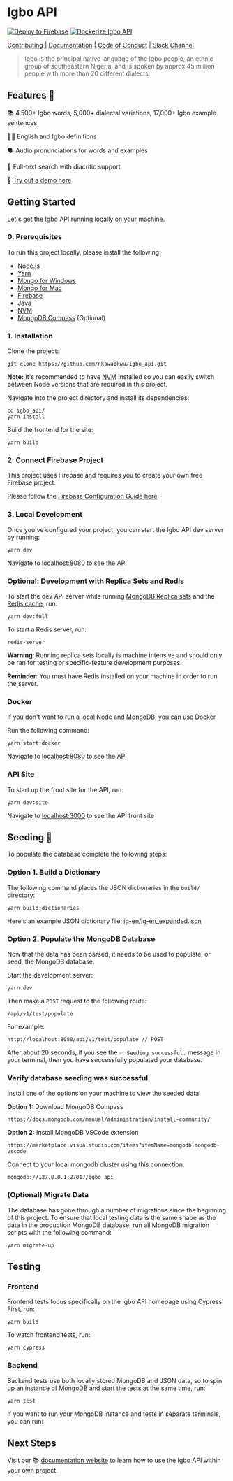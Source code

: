 # Igbo API

[![Deploy to Firebase](https://github.com/nkowaokwu/igbo_api/actions/workflows/deploy.yml/badge.svg)](https://github.com/nkowaokwu/igbo_api/actions/workflows/deploy.yml) [![Dockerize Igbo API](https://github.com/nkowaokwu/igbo_api/actions/workflows/dockerize.yml/badge.svg)](https://github.com/nkowaokwu/igbo_api/actions/workflows/dockerize.yml)

[Contributing](./.github/CONTRIBUTING.md) | [Documentation](https://igboapi.com/docs) | [Code of Conduct](./.github/CODE_OF_CONDUCT.md) | [Slack Channel](https://igboapi.slack.com)

> Igbo is the principal native language of the Igbo people, an ethnic group of southeastern Nigeria, and is spoken by approx 45 million people with more than 20 different dialects.

## Features 🧱

📚 4,500+ Igbo words, 5,000+ dialectal variations, 17,000+ Igbo example sentences

✍🏾 English and Igbo definitions

🗣 Audio pronunciations for words and examples

🔎 Full-text search with diacritic support

🚀 [Try out a demo here](https://igboapi.com)

## Getting Started

Let's get the Igbo API running locally on your machine.

### 0. Prerequisites

To run this project locally, please install the following:

- [Node.js](https://nodejs.org/en/download/)
- [Yarn](https://classic.yarnpkg.com/en/docs/install)
- [Mongo for Windows](https://www.mongodb.com/docs/v3.0/tutorial/install-mongodb-on-windows/)
- [Mongo for Mac](https://www.mongodb.com/docs/v3.0/tutorial/install-mongodb-on-os-x/)
- [Firebase](https://console.firebase.google.com/)
- [Java](https://www.oracle.com/java/technologies/downloads/)
- [NVM](https://github.com/nvm-sh/nvm)
- [MongoDB Compass](https://docs.mongodb.com/manual/administration/install-community/) (Optional)

### 1. Installation

Clone the project:

```
git clone https://github.com/nkowaokwu/igbo_api.git
```

**Note:** It's recommended to have [NVM](https://github.com/nvm-sh/nvm) installed so you can easily switch
between Node versions that are required in this project.

Navigate into the project directory and install its dependencies:

```
cd igbo_api/
yarn install
```

Build the frontend for the site:

```
yarn build
```

### 2. Connect Firebase Project

This project uses Firebase and requires you to create your own free Firebase project.

Please follow the [Firebase Configuration Guide here](./.github/FIREBASE_CONFIG.md)

### 3. Local Development

Once you've configured your project, you can start the Igbo API dev server by running:

```
yarn dev
```

Navigate to [localhost:8080](http://localhost:8080/) to see the API

### Optional: Development with Replica Sets and Redis

To start the dev API server while running [MongoDB Replica sets](https://docs.mongodb.com/manual/replication/) and the [Redis cache](https://redis.io/), run:

```
yarn dev:full
```

To start a Redis server, run:

```
redis-server
```

**Warning**: Running replica sets locally is machine intensive and should only
be ran for testing or specific-feature development purposes.

**Reminder**: You must have Redis installed on your machine in order to run the server.

### Docker

If you don't want to run a local Node and MongoDB, you can use [Docker](https://docker.com)

Run the following command:

```
yarn start:docker
```

Navigate to [localhost:8080](http://localhost:8080) to see the API

### API Site

To start up the front site for the API, run:

```
yarn dev:site
```

Navigate to [localhost:3000](http://localhost:3000) to see the API front site

## Seeding 🌱

To populate the database complete the following steps:

### Option 1. Build a Dictionary

The following command places the JSON dictionaries in the `build/` directory:

```
yarn build:dictionaries
```

Here's an example JSON dictionary file: [ig-en/ig-en_expanded.json](./src/dictionaries/ig-en/ig-en_expanded.json)

### Option 2. Populate the MongoDB Database

Now that the data has been parsed, it needs to be used to populate, or seed, the MongoDB database.

Start the development server:

```
yarn dev
```

Then make a `POST` request to the following route:

```
/api/v1/test/populate
```

For example:

```
http://localhost:8080/api/v1/test/populate // POST
```

After about 20 seconds, if you see the `✅ Seeding successful.` message in your terminal, then you have successfully populated your database.

### Verify database seeding was successful

Install one of the options on your machine to view the seeded data

**Option 1:** Download MongoDB Compass
```
https://docs.mongodb.com/manual/administration/install-community/
```

**Option 2:** Install MongoDB VSCode extension
```
https://marketplace.visualstudio.com/items?itemName=mongodb.mongodb-vscode
```

Connect to your local mongodb cluster using this connection:
```
mongodb://127.0.0.1:27017/igbo_api
```

### (Optional) Migrate Data

The database has gone through a number of migrations since the beginning of this project. To ensure that local testing data is the same
shape as the data in the production MongoDB database, run all MongoDB migration scripts with the following command:

```
yarn migrate-up
```

## Testing

### Frontend

Frontend tests focus specifically on the Igbo API homepage using Cypress. First, run:

```
yarn build
```

To watch frontend tests, run:

```
yarn cypress
```

### Backend

Backend tests use both locally stored MongoDB and JSON data, so to spin up an instance of MongoDB and start the tests at the same time, run:

```
yarn test
```

If you want to run your MongoDB instance and tests in separate terminals, you can run:

## Next Steps

Visit our 📚 [documentation website](https://igboapi.com/docs) to learn how to use the Igbo API within your own project.
